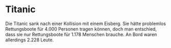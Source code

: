 # Titanic

Die Titanic sank nach einer Kollision mit einem Eisberg. Sie hätte problemlos
Rettungsboote für 4.000 Personen tragen können, doch man entschied, dass sie nur
Rettungsboote für 1.178 Menschen brauche. An Bord waren allerdings 2.228 Leute.
